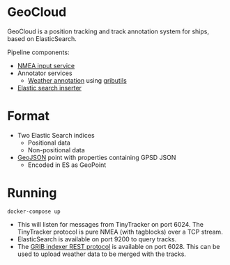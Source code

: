 # GeoCloud
GeoCloud is a position tracking and track annotation system for ships, based on ElasticSearch.

Pipeline components:

  * [NMEA input service](https://github.com/innovationgarage/GeoCloud-nmea)
  * Annotator services
    * [Weather annotation](https://github.com/innovationgarage/GeoCloud-grib) using [gributils](https://github.com/innovationgarage/gributils-annotator)
  * [Elastic search inserter](https://github.com/innovationgarage/GeoCloud-es)
 
# Format

  * Two Elastic Search indices
    * Positional data
    * Non-positional data
  * [GeoJSON](https://geojson.org/) point with properties containing GPSD JSON
    * Encoded in ES as GeoPoint
    
# Running

    docker-compose up

* This will listen for messages from TinyTracker on port 6024. The TinyTracker protocol is pure NMEA (with tagblocks) over a TCP stream.
* ElasticSearch is available on port 9200 to query tracks. 
* The [GRIB indexer REST protocol](https://github.com/innovationgarage/gributils/blob/master/README.md#rest-usage) is available on port 6028. This can be used to upload weather data to be merged with the tracks.
